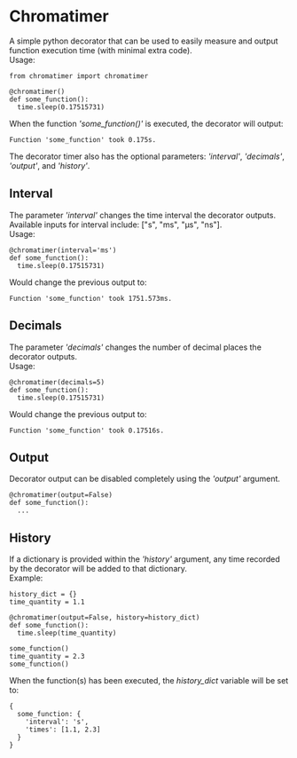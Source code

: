 ﻿# Chromatimer
A simple python decorator that can be used to easily measure and output function execution time (with minimal extra code).  
Usage:
```
from chromatimer import chromatimer

@chromatimer()
def some_function():  
  time.sleep(0.17515731)
```

When the function *'some_function()'* is executed, the decorator will output:
```
Function 'some_function' took 0.175s.
```

The decorator timer also has the optional parameters: *'interval'*, *'decimals'*, *'output'*, and *'history'*.  


## Interval
The parameter *'interval'* changes the time interval the decorator outputs.  
Available inputs for interval include: ["s", "ms", "µs", "ns"].  
Usage:
```
@chromatimer(interval='ms')
def some_function():  
  time.sleep(0.17515731)
```
Would change the previous output to:
```
Function 'some_function' took 1751.573ms.
```


## Decimals
The parameter *'decimals'* changes the number of decimal places the decorator outputs.  
Usage:
```
@chromatimer(decimals=5)
def some_function():  
  time.sleep(0.17515731)
```
Would change the previous output to:
```
Function 'some_function' took 0.17516s.
```


## Output
Decorator output can be disabled completely using the *'output'* argument.
```
@chromatimer(output=False)
def some_function():  
  ...
```


## History
If a dictionary is provided within the *'history'* argument, any time recorded by the decorator will be added to that dictionary.  
Example:
```
history_dict = {}
time_quantity = 1.1

@chromatimer(output=False, history=history_dict)
def some_function():  
  time.sleep(time_quantity)
  
some_function()
time_quantity = 2.3
some_function()
```
When the function(s) has been executed, the *history_dict* variable will be set to:
```
{
  some_function: {
    'interval': 's',
    'times': [1.1, 2.3]
  }
}
```
